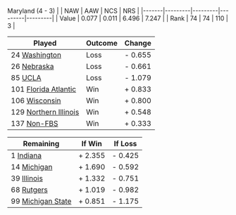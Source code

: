 Maryland (4 - 3)
|       |   NAW   |   AAW   |   NCS   |   NRS   |
|-------|---------|---------|---------|---------|
| Value |   0.077 |   0.011 |   6.496 |   7.247 |
| Rank  |      74 |      74 |     110 |       3 |

| Played                    | Outcome    |  Change  |
|---------------------------|------------|----------|
|  24 [Washington            ](Washington.md)| Loss       | -  0.655 |
|  26 [Nebraska              ](Nebraska.md)| Loss       | -  0.661 |
|  85 [UCLA                  ](UCLA.md)| Loss       | -  1.079 |
| 101 [Florida Atlantic      ](FloridaAtlantic.md)| Win        | +  0.833 |
| 106 [Wisconsin             ](Wisconsin.md)| Win        | +  0.800 |
| 129 [Northern Illinois     ](NorthernIllinois.md)| Win        | +  0.548 |
| 137 [Non-FBS               ](NonFBS.md)| Win        | +  0.333 |

| Remaining                 |  If Win  |  If Loss |
|---------------------------|----------|----------|
|   1 [Indiana               ](Indiana.md)| +  2.355 | -  0.425 |
|  14 [Michigan              ](Michigan.md)| +  1.690 | -  0.592 |
|  39 [Illinois              ](Illinois.md)| +  1.332 | -  0.751 |
|  68 [Rutgers               ](Rutgers.md)| +  1.019 | -  0.982 |
|  99 [Michigan State        ](MichiganState.md)| +  0.851 | -  1.175 |

